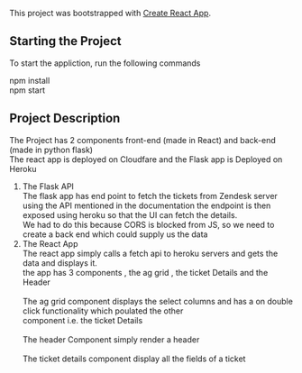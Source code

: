 This project was bootstrapped with [Create React App](https://github.com/facebook/create-react-app).

## Starting the Project

To start the appliction, run the following commands

npm install \
npm start

## Project Description

The Project has 2 components front-end (made in React) and back-end (made in python flask) \
The react app is deployed on Cloudfare and the Flask app is Deployed on Heroku 

1. The Flask API\
   The flask app has end point to fetch the tickets from Zendesk server using the API mentioned in the documentation 
   the endpoint is then exposed using heroku so that the UI can fetch the details. \
   We had to do this because CORS is blocked from JS, so we need to create a back end which could supply us the data
2. The React App \
   The react app simply calls a fetch api to heroku servers and gets the data and displays it.\
   the app has 3 components , the ag grid , the ticket Details and the Header\
   \
   The ag grid component displays the select columns and has a on double click functionality which poulated the other\
   component i.e. the ticket Details\
\
   The header Component simply render a header\
\
   The ticket details component display all the fields of a ticket


    